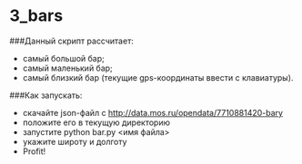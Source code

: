 # 3_bars

###Данный скрипт рассчитает:

* самый большой бар;
* самый маленький бар;
* самый близкий бар (текущие gps-координаты ввести с клавиатуры).

###Как запускать:

* скачайте json-файл с http://data.mos.ru/opendata/7710881420-bary 
* положите его в текущую директорию
* запустите python bar.py <имя файла>
* укажите широту и долготу
* Profit!
